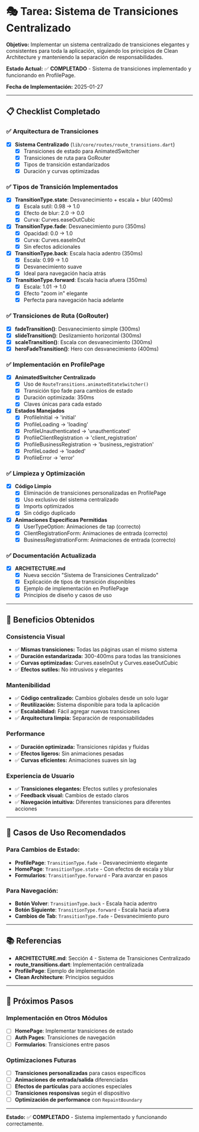 # 🎭 Tarea: Sistema de Transiciones Centralizado

**Objetivo:** Implementar un sistema centralizado de transiciones elegantes y consistentes para toda la aplicación, siguiendo los principios de Clean Architecture y manteniendo la separación de responsabilidades.

**Estado Actual:** ✅ **COMPLETADO** - Sistema de transiciones implementado y funcionando en ProfilePage.

**Fecha de Implementación:** 2025-01-27

---

## 📋 Checklist Completado

### ✅ Arquitectura de Transiciones
- [x] **Sistema Centralizado** (`lib/core/routes/route_transitions.dart`)
  - [x] Transiciones de estado para AnimatedSwitcher
  - [x] Transiciones de ruta para GoRouter
  - [x] Tipos de transición estandarizados
  - [x] Duración y curvas optimizadas

### ✅ Tipos de Transición Implementados
- [x] **TransitionType.state**: Desvanecimiento + escala + blur (400ms)
  - [x] Escala sutil: 0.98 → 1.0
  - [x] Efecto de blur: 2.0 → 0.0
  - [x] Curva: Curves.easeOutCubic

- [x] **TransitionType.fade**: Desvanecimiento puro (350ms)
  - [x] Opacidad: 0.0 → 1.0
  - [x] Curva: Curves.easeInOut
  - [x] Sin efectos adicionales

- [x] **TransitionType.back**: Escala hacia adentro (350ms)
  - [x] Escala: 0.99 → 1.0
  - [x] Desvanecimiento suave
  - [x] Ideal para navegación hacia atrás

- [x] **TransitionType.forward**: Escala hacia afuera (350ms)
  - [x] Escala: 1.01 → 1.0
  - [x] Efecto "zoom in" elegante
  - [x] Perfecta para navegación hacia adelante

### ✅ Transiciones de Ruta (GoRouter)
- [x] **fadeTransition()**: Desvanecimiento simple (300ms)
- [x] **slideTransition()**: Deslizamiento horizontal (300ms)
- [x] **scaleTransition()**: Escala con desvanecimiento (300ms)
- [x] **heroFadeTransition()**: Hero con desvanecimiento (400ms)

### ✅ Implementación en ProfilePage
- [x] **AnimatedSwitcher Centralizado**
  - [x] Uso de `RouteTransitions.animatedStateSwitcher()`
  - [x] Transición tipo fade para cambios de estado
  - [x] Duración optimizada: 350ms
  - [x] Claves únicas para cada estado

- [x] **Estados Manejados**
  - [x] ProfileInitial → 'initial'
  - [x] ProfileLoading → 'loading'
  - [x] ProfileUnauthenticated → 'unauthenticated'
  - [x] ProfileClientRegistration → 'client_registration'
  - [x] ProfileBusinessRegistration → 'business_registration'
  - [x] ProfileLoaded → 'loaded'
  - [x] ProfileError → 'error'

### ✅ Limpieza y Optimización
- [x] **Código Limpio**
  - [x] Eliminación de transiciones personalizadas en ProfilePage
  - [x] Uso exclusivo del sistema centralizado
  - [x] Imports optimizados
  - [x] Sin código duplicado

- [x] **Animaciones Específicas Permitidas**
  - [x] UserTypeOption: Animaciones de tap (correcto)
  - [x] ClientRegistrationForm: Animaciones de entrada (correcto)
  - [x] BusinessRegistrationForm: Animaciones de entrada (correcto)

### ✅ Documentación Actualizada
- [x] **ARCHITECTURE.md**
  - [x] Nueva sección "Sistema de Transiciones Centralizado"
  - [x] Explicación de tipos de transición disponibles
  - [x] Ejemplo de implementación en ProfilePage
  - [x] Principios de diseño y casos de uso

---

## 🎯 Beneficios Obtenidos

### Consistencia Visual
- ✅ **Mismas transiciones:** Todas las páginas usan el mismo sistema
- ✅ **Duración estandarizada:** 300-400ms para todas las transiciones
- ✅ **Curvas optimizadas:** Curves.easeInOut y Curves.easeOutCubic
- ✅ **Efectos sutiles:** No intrusivos y elegantes

### Mantenibilidad
- ✅ **Código centralizado:** Cambios globales desde un solo lugar
- ✅ **Reutilización:** Sistema disponible para toda la aplicación
- ✅ **Escalabilidad:** Fácil agregar nuevas transiciones
- ✅ **Arquitectura limpia:** Separación de responsabilidades

### Performance
- ✅ **Duración optimizada:** Transiciones rápidas y fluidas
- ✅ **Efectos ligeros:** Sin animaciones pesadas
- ✅ **Curvas eficientes:** Animaciones suaves sin lag

### Experiencia de Usuario
- ✅ **Transiciones elegantes:** Efectos sutiles y profesionales
- ✅ **Feedback visual:** Cambios de estado claros
- ✅ **Navegación intuitiva:** Diferentes transiciones para diferentes acciones

---

## 🚀 Casos de Uso Recomendados

### Para Cambios de Estado:
- **ProfilePage**: `TransitionType.fade` - Desvanecimiento elegante
- **HomePage**: `TransitionType.state` - Con efectos de escala y blur
- **Formularios**: `TransitionType.forward` - Para avanzar en pasos

### Para Navegación:
- **Botón Volver**: `TransitionType.back` - Escala hacia adentro
- **Botón Siguiente**: `TransitionType.forward` - Escala hacia afuera
- **Cambios de Tab**: `TransitionType.fade` - Desvanecimiento puro

---

## 📚 Referencias

- **ARCHITECTURE.md**: Sección 4 - Sistema de Transiciones Centralizado
- **route_transitions.dart**: Implementación centralizada
- **ProfilePage**: Ejemplo de implementación
- **Clean Architecture**: Principios seguidos

---

## 🔄 Próximos Pasos

### Implementación en Otros Módulos
- [ ] **HomePage**: Implementar transiciones de estado
- [ ] **Auth Pages**: Transiciones de navegación
- [ ] **Formularios**: Transiciones entre pasos

### Optimizaciones Futuras
- [ ] **Transiciones personalizadas** para casos específicos
- [ ] **Animaciones de entrada/salida** diferenciadas
- [ ] **Efectos de partículas** para acciones especiales
- [ ] **Transiciones responsivas** según el dispositivo
- [ ] **Optimización de performance** con `RepaintBoundary`

---

**Estado:** ✅ **COMPLETADO** - Sistema implementado y funcionando correctamente.
